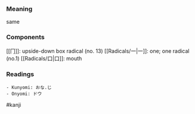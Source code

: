 ### Meaning

same

### Components

[[冂]]: upside-down box radical (no. 13) [[Radicals/一|一]]: one; one radical (no.1) [[Radicals/口|口]]: mouth

### Readings

```
- Kunyomi: おな.じ
- Onyomi: ドウ
```

#kanji